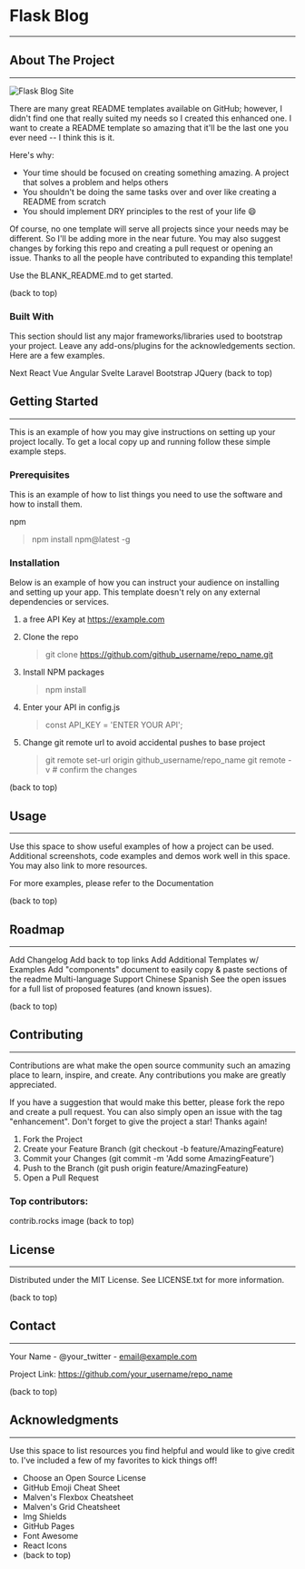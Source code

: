 # Flask Blog

---

## About The Project

---

![Flask Blog Site]()

There are many great README templates available on GitHub; however, I didn't find one that really suited my needs so I created this enhanced one. I want to create a README template so amazing that it'll be the last one you ever need -- I think this is it.

Here's why:

- Your time should be focused on creating something amazing. A project that solves a problem and helps others
- You shouldn't be doing the same tasks over and over like creating a README from scratch
- You should implement DRY principles to the rest of your life 😄

Of course, no one template will serve all projects since your needs may be different. So I'll be adding more in the near future. You may also suggest changes by forking this repo and creating a pull request or opening an issue. Thanks to all the people have contributed to expanding this template!

Use the BLANK_README.md to get started.

(back to top)

### Built With
This section should list any major frameworks/libraries used to bootstrap your project. Leave any add-ons/plugins for the acknowledgements section. Here are a few examples.

Next
React
Vue
Angular
Svelte
Laravel
Bootstrap
JQuery
(back to top)

## Getting Started

---

This is an example of how you may give instructions on setting up your project locally. To get a local copy up and running follow these simple example steps.

### Prerequisites

This is an example of how to list things you need to use the software and how to install them.

npm

>npm install npm@latest -g

### Installation
Below is an example of how you can instruct your audience on installing and setting up your app. This template doesn't rely on any external dependencies or services.

1. a free API Key at https://example.com
2. Clone the repo

    >git clone https://github.com/github_username/repo_name.git

3. Install NPM packages

    >npm install

4. Enter your API in config.js
   
    >const API_KEY = 'ENTER YOUR API';

5. Change git remote url to avoid accidental pushes to base project
   
    >git remote set-url origin github_username/repo_name
    git remote -v # confirm the changes
   
(back to top)

## Usage 

---

Use this space to show useful examples of how a project can be used. Additional screenshots, code examples and demos work well in this space. You may also link to more resources.

For more examples, please refer to the Documentation

(back to top)

## Roadmap

---

 Add Changelog
 Add back to top links
 Add Additional Templates w/ Examples
 Add "components" document to easily copy & paste sections of the readme
 Multi-language Support
 Chinese
 Spanish
See the open issues for a full list of proposed features (and known issues).

(back to top)

## Contributing

---

Contributions are what make the open source community such an amazing place to learn, inspire, and create. Any contributions you make are greatly appreciated.

If you have a suggestion that would make this better, please fork the repo and create a pull request. You can also simply open an issue with the tag "enhancement". Don't forget to give the project a star! Thanks again!

1. Fork the Project
2. Create your Feature Branch (git checkout -b feature/AmazingFeature)
3. Commit your Changes (git commit -m 'Add some AmazingFeature')
4. Push to the Branch (git push origin feature/AmazingFeature)
5. Open a Pull Request

### Top contributors:

contrib.rocks image
(back to top)

## License

---

Distributed under the MIT License. See LICENSE.txt for more information.

(back to top)

## Contact

---

Your Name - @your_twitter - email@example.com

Project Link: https://github.com/your_username/repo_name

(back to top)

## Acknowledgments

---

Use this space to list resources you find helpful and would like to give credit to. I've included a few of my favorites to kick things off!

- Choose an Open Source License
- GitHub Emoji Cheat Sheet
- Malven's Flexbox Cheatsheet
- Malven's Grid Cheatsheet
- Img Shields
- GitHub Pages
- Font Awesome
- React Icons
- (back to top)